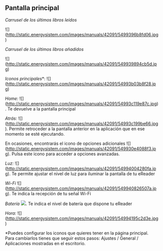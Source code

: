 ## Pantalla principal

*Carrusel de los últimos libros leídos*

![] (http://static.energysistem.com/images/manuals/42091/5499396b8fd06.jpg)

*Carrusel de los últimos libros añadidos*

![] (http://static.energysistem.com/images/manuals/42091/549939894cb5d.jpg)

*Iconos principales**: ![] (http://static.energysistem.com/images/manuals/42091/54993b03b8f28.jpg)

*Home:* ![] (http://static.energysistem.com/images/manuals/42091/54993c119e87c.jpg). Te devuelve a la pantalla principal

*Atrás:* ![] (http://static.energysistem.com/images/manuals/42091/54993c199be66.jpg). Permite retroceder a la pantalla anterior en la aplicación que en ese momento se esté ejecutando.

En ocasiones, encontrarás el icono de opciones adicionales ![] (http://static.energysistem.com/images/manuals/42091/549930e4088f3.jpg). Pulsa 
este icono para acceder a opciones avanzadas.

*Luz:* ![] (http://static.energysistem.com/images/manuals/42091/54994004280fa.jpg). Te permite ajustar el nivel de luz para iluminar la pantalla de tu eReader

*Wi-Fi* ![] (http://static.energysistem.com/images/manuals/42091/549940826507a.jpg). Te indica la recepción de tu señal Wi-Fi

*Batería* ![](http://static.energysistem.com/images/manuals/42091/549940f9ab6fb.jpg). Te indica el nivel de batería que dispone tu eReader

*Hora:* ![] (http://static.energysistem.com/images/manuals/42091/54994195c2d3e.jpg)

*Puedes configurar los iconos que quieres tener en la página principal. Para cambiarlos tienes que seguir estos pasos: Ajustes / General / Aplicaciones mostradas en el escritorio.
